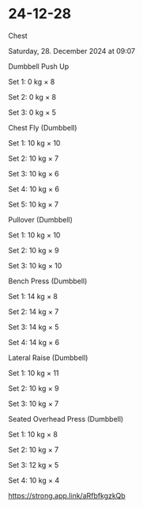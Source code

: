 # 24-12-28

Chest

Saturday, 28. December 2024 at 09:07

Dumbbell Push Up

Set 1: 0 kg × 8

Set 2: 0 kg × 8

Set 3: 0 kg × 5

Chest Fly (Dumbbell)

Set 1: 10 kg × 10

Set 2: 10 kg × 7

Set 3: 10 kg × 6

Set 4: 10 kg × 6

Set 5: 10 kg × 7

Pullover (Dumbbell)

Set 1: 10 kg × 10

Set 2: 10 kg × 9

Set 3: 10 kg × 10

Bench Press (Dumbbell)

Set 1: 14 kg × 8

Set 2: 14 kg × 7

Set 3: 14 kg × 5

Set 4: 14 kg × 6

Lateral Raise (Dumbbell)

Set 1: 10 kg × 11

Set 2: 10 kg × 9

Set 3: 10 kg × 7

Seated Overhead Press (Dumbbell)

Set 1: 10 kg × 8

Set 2: 10 kg × 7

Set 3: 12 kg × 5

Set 4: 10 kg × 4

 <https://strong.app.link/aRfbfkgzkQb>

